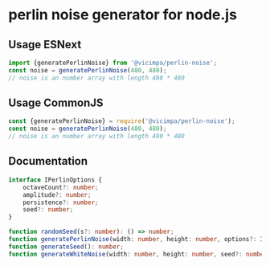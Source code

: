 # perlin noise generator for node.js


## Usage ESNext

```js
import {generatePerlinNoise} from '@vicimpa/perlin-noise';
const noise = generatePerlinNoise(480, 480);
// noise is an number array with length 480 * 480
```

## Usage CommonJS

```js
const {generatePerlinNoise} = require('@vicimpa/perlin-noise');
const noise = generatePerlinNoise(480, 480);
// noise is an number array with length 480 * 480
```

## Documentation

```ts
interface IPerlinOptions {
    octaveCount?: number;
    amplitude?: number;
    persistence?: number;
    seed?: number;
}

function randomSeed(s?: number): () => number;
function generatePerlinNoise(width: number, height: number, options?: IPerlinOptions): number[];
function generateSeed(): number;
function generateWhiteNoise(width: number, height: number, seed?: number): number[];
```

